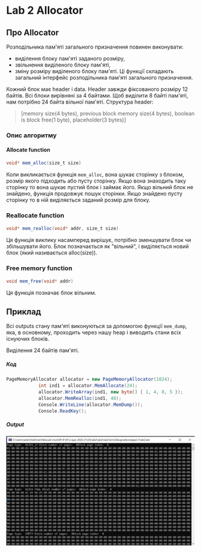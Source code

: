 # Lab 2 Allocator 
## Про Allocator

Розподільника пам'яті загального призначення повинен виконувати: 
- виділення блоку пам'яті заданого розміру, 
- звільнення виділеного блоку пам'яті, 
- зміну розміру виділеного блоку пам'яті.
Ці функції складають загальний інтерфейс розподільника пам'яті загального призначення.

Кожний блок має header i data. Header завжди фіксованого розміру 12 байтів. Всі блоки вирівняні за 4 байтами.
Щоб виділити 8 байті пам'яті, нам потрібно 24 байта вільної пам'яті.
Структура header:
> [memory size(4 bytes), previous block memory size(4 bytes), boolean is block free(1 byte), placeholder(3 bytes)]

### Опис алгоритму

#### Allocate function
```C#
void* mem_alloc(size_t size)
```

Коли викликається функція `mem_alloc`, вона шукає сторінку з блоком, розмір якого підходить або пусту сторінку.
Якщо вона знаходить таку сторінку то вона шукає пустий блок і займає його. Якщо вільний блок не знайдено, функція продовжує пошук сторінки.
Якщо знайдено пусту сторінку то в ній виділяється заданий розмір для блоку.

### Reallocate function
```C#
void* mem_realloc(void* addr, size_t size)
```
Ця функція виклику насамперед вирішує, потрібно зменшувати блок чи збільшувати його.
Блок позначається як "вільний", і виділяється новий блок (який називається alloc(size)).

### Free memory function
```C#
void mem_free(void* addr)
```
Ця функція позначає блок вільним.

## Приклад

Всі outputs стану пам'яті виконуються за допомогою функції `mem_dump`, яка, в основному,
проходить через нашу heap і виводить стани всіх існуючих блоків.

Виділення 24 байтів пам'яті.

##### Код
```C#
PageMemoryAllocator allocator = new PageMemoryAllocator(1024);
            int ind1 = allocator.MemAllocate(24);
            allocator.WriteArray(ind1, new byte[] { 1, 4, 8, 5 });
            allocator.MemRealloc(ind1, 48);
            Console.WriteLine(allocator.MemDump());
            Console.ReadKey();
```

##### Output
![allocating 24 bytes](1.png)
